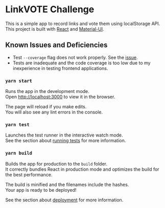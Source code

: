 # LinkVOTE Challenge

This is a simple app to record links and vote them using localStorage API. This project is built with [React](https://reactjs.org/) and [Material-UI](https://material-ui.com/).

## Known Issues and Deficiencies

* Test `--coverage` flag does not work properly. See the [issue](https://github.com/facebook/create-react-app/issues/7838).
* Tests are inadequate and the code coverage is too low due to my inexperience in testing frontend applications.

### `yarn start`

Runs the app in the development mode.<br />
Open [http://localhost:3000](http://localhost:3000) to view it in the browser.

The page will reload if you make edits.<br />
You will also see any lint errors in the console.

### `yarn test`

Launches the test runner in the interactive watch mode.<br />
See the section about [running tests](https://facebook.github.io/create-react-app/docs/running-tests) for more information.

### `yarn build`

Builds the app for production to the `build` folder.<br />
It correctly bundles React in production mode and optimizes the build for the best performance.

The build is minified and the filenames include the hashes.<br />
Your app is ready to be deployed!

See the section about [deployment](https://facebook.github.io/create-react-app/docs/deployment) for more information.
